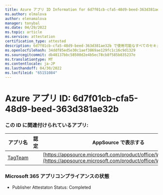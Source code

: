 ```yaml
---
title: Azure アプリ ID Information for 6d7f01cb-cfa5-48d9-beed-363d381ae32b
ms.author: elmalova
author: elenamalova
manager: tonybal
ms.date: 04/29/2022
ms.topic: article
ms.service: attestation
certification_type: attested
description: 6d7f01cb-cfa5-48d9-beed-363d381ae32b で使用可能なすべてのセキュリティとコンプライアンス情報。
ms.openlocfilehash: 34ddf85ed5e30c1aef3869ae129fc1c16c9d1329
ms.sourcegitcommit: db48137bbc58500d2e4b5ec78cb8f585b835237e
ms.translationtype: MT
ms.contentlocale: ja-JP
ms.lasthandoff: 04/30/2022
ms.locfileid: "65151084"
---
```

# <a name="azure-app-id-6d7f01cb-cfa5-48d9-beed-363d381ae32b"></a>Azure アプリ ID: 6d7f01cb-cfa5-48d9-beed-363d381ae32b


### <a name="apps-associated-with-this-id"></a>この ID に関連付けられているアプリ:
| **アプリ名** | **認定** | **AppSource で表示する** |
|--------------|---------------|-----------------------|
| [TagTeam](../forward/WA200002829.md) |  | [https://appsource.microsoft.com/product/office/WA200002829](https://appsource.microsoft.com/product/office/WA200002829) |

### <a name="microsoft-365-app-compliance-status"></a>Microsoft 365 アプリコンプライアンスの状態
- Publisher Attestaton Status: Completed
